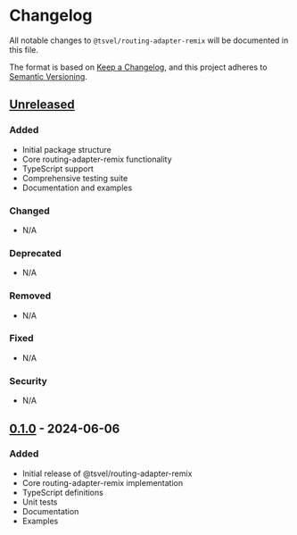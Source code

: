 # Changelog

All notable changes to `@tsvel/routing-adapter-remix` will be documented in this file.

The format is based on [Keep a Changelog](https://keepachangelog.com/en/1.0.0/),
and this project adheres to [Semantic Versioning](https://semver.org/spec/v2.0.0.html).

## [Unreleased]

### Added
- Initial package structure
- Core routing-adapter-remix functionality
- TypeScript support
- Comprehensive testing suite
- Documentation and examples

### Changed
- N/A

### Deprecated
- N/A

### Removed
- N/A

### Fixed
- N/A

### Security
- N/A

## [0.1.0] - 2024-06-06

### Added
- Initial release of @tsvel/routing-adapter-remix
- Core routing-adapter-remix implementation
- TypeScript definitions
- Unit tests
- Documentation
- Examples

[Unreleased]: https://github.com/tsvel/tsvel/compare/routing-adapter-remix-v0.1.0...HEAD
[0.1.0]: https://github.com/tsvel/tsvel/releases/tag/routing-adapter-remix-v0.1.0

